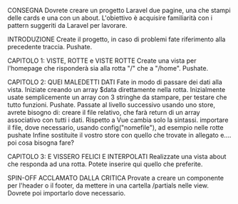 
CONSEGNA
Dovrete creare un progetto Laravel due pagine, una che stampi delle cards e una con un about.
L'obiettivo è acquisire familiarità con i pattern suggeriti da Laravel per lavorare.

INTRODUZIONE
Create il progetto, in caso di problemi fate riferimento alla precedente traccia. Pushate.

CAPITOLO 1: VISTE, ROTTE e VISTE ROTTE
Create una vista per l'homepage che risponderà sia alla rotta "/" che a "/home". Pushate.

CAPITOLO 2: QUEI MALEDETTI DATI
Fate in modo di passare dei dati alla vista. Iniziate creando un array $data direttamente nella rotta.
Inizialmente usate semplicemente un array con 3 stringhe da stampare, per testare che tutto funzioni. Pushate.
Passate al livello successivo usando uno store, avrete bisogno di:
creare il file relativo, che farà return di un array associativo con tutti i dati. Rispetto a Vue cambia solo la sintassi.
importare il file, dove necessario, usando config("nomefile"), ad esempio nelle rotte
pushate
Infine sostituite il vostro store con quello che trovate in allegato e.... poi cosa bisogna fare? 

CAPITOLO 3: E VISSERO FELICI E INTERPOLATI
Realizzate una vista about che responda ad una rotta. Potete inserire qui quello che preferite.

SPIN-OFF ACCLAMATO DALLA CRITICA
Provate a creare un componente per l'header o il footer, da mettere in una cartella /partials nelle view.
Dovrete poi importarlo dove necessario.